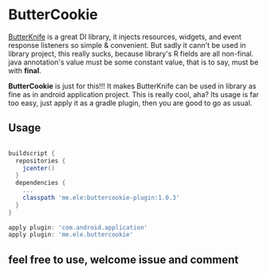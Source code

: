 # ButterCookie


 [ButterKnife](https://github.com/JakeWharton/butterknife) is a great DI library,  it injects resources, widgets, and event response listeners so simple & convenient. But sadly it cann't be used in library project, this really sucks, because library's R fields are all non-final. java annotation's value must be some constant value, that is to say, must be with **final**.

**ButterCookie** is just for this!!! It makes ButterKnife can be used in library as fine as in android application project. This is really cool, aha? Its usage is far too easy, just apply it as a gradle plugin, then you are good to go as usual.


## Usage

```groovy

buildscript {
  repositories {
    jcenter()
  }
  dependencies {
    ...
    classpath 'me.ele:buttercookie-plugin:1.0.3'
  }
}
  
apply plugin: 'com.android.application'
apply plugin: 'me.ele.buttercookie'

```

## feel free to use, welcome issue and comment


